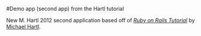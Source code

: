 #Demo app (second app) from the Hartl tutorial

New M. Hartl 2012 second application based off of [*Ruby on Rails Tutorial*](http://railstutorial.org) by [Michael Hartl](http://michaelhartl.com/).

